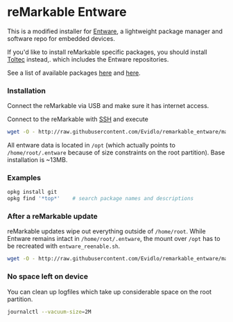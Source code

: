 # reMarkable Entware

This is a modified installer for [Entware](https://github.com/Entware/Entware), a lightweight package manager and software repo for embedded devices.

If you'd like to install reMarkable specific packages, you should install [Toltec](https://github.com/toltec-dev/toltec) instead,. which includes the Entware repositories.

See a list of available packages [here](http://bin.entware.net/armv7sf-k3.2/) and [here](https://toltec-dev.org/stable/).

### Installation

Connect the reMarkable via USB and make sure it has internet access.

Connect to the reMarkable with [SSH](https://remarkablewiki.com/tech/ssh) and execute

``` bash
wget -O - http://raw.githubusercontent.com/Evidlo/remarkable_entware/master/install.sh | sh
```

All entware data is located in `/opt` (which actually points to `/home/root/.entware` because of size constraints on the root partition).  Base installation is ~13MB.

### Examples

``` bash
opkg install git
opkg find '*top*'    # search package names and descriptions
```

### After a reMarkable update

reMarkable updates wipe out everything outside of `/home/root`.  While Entware remains intact in `/home/root/.entware`, the mount over `/opt` has to be recreated with `entware_reenable.sh`.

``` bash
wget -O - http://raw.githubusercontent.com/Evidlo/remarkable_entware/master/reenable.sh | sh
```

### No space left on device

You can clean up logfiles which take up considerable space on the root partition.

``` bash
journalctl --vacuum-size=2M
```
